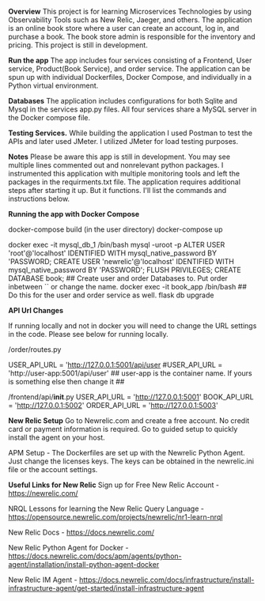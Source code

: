 **Overview**
This project is for learning Microservices Technologies by using Observability Tools such as New Relic, Jaeger, and others. The application is an online book store where a user can create an account, log in, and purchase a book. The book store admin is responsible for the inventory and pricing. This project is still in development. 

**Run the app**
The app includes four services consisting of a Frontend, User service, Product(Book Service), and order service. The application can be spun up with individual Dockerfiles, Docker Compose, and individually in a Python virtual environment.

**Databases** 
The application includes configurations for both Sqlite and Mysql in the services app.py files. All four services share a MySQL server in the Docker compose file. 

**Testing Services.**
While building the application I used Postman to test the APIs and later used JMeter. I utilized JMeter for load testing purposes. 

**Notes**
Please be aware this app is still in development. You may see multiple lines commented out and nonrelevant python packages. I instrumented this application with multiple monitoring tools 
and left the packages in the requirments.txt file. The application requires additional steps after starting it up. But it functions. I'll list the commands and instructions below. 

**Running the app with Docker Compose** 

docker-compose build (in the user directory) 
docker-compose up

docker exec -it mysql_db_1 /bin/bash
mysql -uroot -p
ALTER USER 'root'@'localhost' IDENTIFIED WITH mysql_native_password BY 'PASSWORD;
CREATE USER 'newrelic'@'localhost' IDENTIFIED WITH mysql_native_password BY 'PASSWORD';
FLUSH PRIVILEGES;
CREATE DATABASE book; ## Create user and order Databases to. Put order inbetween `` or change the name. 
docker exec -it book_app /bin/bash ## Do this for the user and order service as well. 
flask db upgrade 

****API Url Changes****

If running locally and not in docker you will need to change the URL settings in the code. Please see below for running locally. 

/order/routes.py 

USER_API_URL = 'http://127.0.0.1:5001/api/user 
#USER_API_URL = 'http://user-app:5001/api/user' ## user-app is the container name. If yours is something else then change it ##

/frontend/api/__init__.py
USER_API_URL = 'http://127.0.0.1:5001'
BOOK_API_URL = 'http://127.0.0.1:5002'
ORDER_API_URL = 'http://127.0.0.1:5003'

**New Relic Setup**
Go to Newrelic.com and create a free account. No credit card or payment information is required. Go to guided setup to quickly install the agent on your host. 

APM Setup - The Dockerfiles are set up with the Newrelic Python Agent. Just change the licenses keys. The keys can be obtained in the newrelic.ini file or the account settings. 

**Useful Links for New Relic**
Sign up for Free New Relic Account - https://newrelic.com/ 

NRQL Lessons for learning the New Relic Query Language  - https://opensource.newrelic.com/projects/newrelic/nr1-learn-nrql

New Relic Docs - https://docs.newrelic.com/

New Relic Python Agent for Docker - https://docs.newrelic.com/docs/apm/agents/python-agent/installation/install-python-agent-docker

New Relic IM Agent - https://docs.newrelic.com/docs/infrastructure/install-infrastructure-agent/get-started/install-infrastructure-agent
